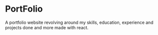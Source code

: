# PortFolio
A portfolio website revolving around my skills, education, experience and projects done and more made with react.
